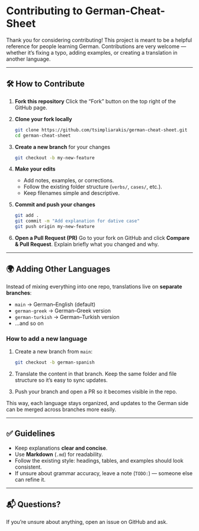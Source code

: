 # Contributing to German-Cheat-Sheet

Thank you for considering contributing! This project is meant to be a helpful reference for people learning German. Contributions are very welcome — whether it’s fixing a typo, adding examples, or creating a translation in another language.

---

## 🛠 How to Contribute

1. **Fork this repository**
   Click the “Fork” button on the top right of the GitHub page.

2. **Clone your fork locally**

   ```bash
   git clone https://github.com/tsimpliarakis/german-cheat-sheet.git
   cd german-cheat-sheet
   ```

3. **Create a new branch** for your changes

   ```bash
   git checkout -b my-new-feature
   ```

4. **Make your edits**

   * Add notes, examples, or corrections.
   * Follow the existing folder structure (`verbs/`, `cases/`, etc.).
   * Keep filenames simple and descriptive.

5. **Commit and push your changes**

   ```bash
   git add .
   git commit -m "Add explanation for dative case"
   git push origin my-new-feature
   ```

6. **Open a Pull Request (PR)**
   Go to your fork on GitHub and click **Compare & Pull Request**.
   Explain briefly what you changed and why.

---

## 🌍 Adding Other Languages

Instead of mixing everything into one repo, translations live on **separate branches**:

* `main` → German–English (default)
* `german-greek` → German–Greek version
* `german-turkish` → German–Turkish version
* …and so on

### How to add a new language

1. Create a new branch from `main`:

   ```bash
   git checkout -b german-spanish
   ```

2. Translate the content in that branch.
   Keep the same folder and file structure so it’s easy to sync updates.

3. Push your branch and open a PR so it becomes visible in the repo.

This way, each language stays organized, and updates to the German side can be merged across branches more easily.

---

## ✅ Guidelines

* Keep explanations **clear and concise**.
* Use **Markdown** (`.md`) for readability.
* Follow the existing style: headings, tables, and examples should look consistent.
* If unsure about grammar accuracy, leave a note (`TODO:`) — someone else can refine it.

---

## 📬 Questions?

If you’re unsure about anything, open an issue on GitHub and ask.
